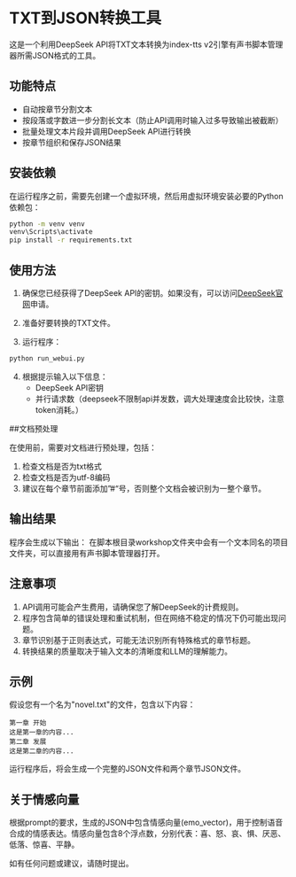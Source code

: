 # TXT到JSON转换工具

这是一个利用DeepSeek API将TXT文本转换为index-tts v2引擎有声书脚本管理器所需JSON格式的工具。

## 功能特点

- 自动按章节分割文本
- 按段落或字数进一步分割长文本（防止API调用时输入过多导致输出被截断）
- 批量处理文本片段并调用DeepSeek API进行转换
- 按章节组织和保存JSON结果


## 安装依赖

在运行程序之前，需要先创建一个虚拟环境，然后用虚拟环境安装必要的Python依赖包：

```bash
python -m venv venv
venv\Scripts\activate
pip install -r requirements.txt
```

## 使用方法

1. 确保您已经获得了DeepSeek API的密钥。如果没有，可以访问[DeepSeek官网](https://www.deepseek.com/)申请。

2. 准备好要转换的TXT文件。

3. 运行程序：

```bash
python run_webui.py
```

4. 根据提示输入以下信息：
   - DeepSeek API密钥
   - 并行请求数（deepseek不限制api并发数，调大处理速度会比较快，注意token消耗。）


##文档预处理

在使用前，需要对文档进行预处理，包括：
1. 检查文档是否为txt格式
2. 检查文档是否为utf-8编码
3. 建议在每个章节前面添加”#“号，否则整个文档会被识别为一整个章节。

## 输出结果

程序会生成以下输出：
在脚本根目录workshop文件夹中会有一个文本同名的项目文件夹，可以直接用有声书脚本管理器打开。


## 注意事项

1. API调用可能会产生费用，请确保您了解DeepSeek的计费规则。
2. 程序包含简单的错误处理和重试机制，但在网络不稳定的情况下仍可能出现问题。
3. 章节识别基于正则表达式，可能无法识别所有特殊格式的章节标题。
4. 转换结果的质量取决于输入文本的清晰度和LLM的理解能力。

## 示例

假设您有一个名为"novel.txt"的文件，包含以下内容：

```
第一章 开始
这是第一章的内容...
第二章 发展
这是第二章的内容...
```

运行程序后，将会生成一个完整的JSON文件和两个章节JSON文件。

## 关于情感向量

根据prompt的要求，生成的JSON中包含情感向量(emo_vector)，用于控制语音合成的情感表达。情感向量包含8个浮点数，分别代表：喜、怒、哀、惧、厌恶、低落、惊喜、平静。

如有任何问题或建议，请随时提出。